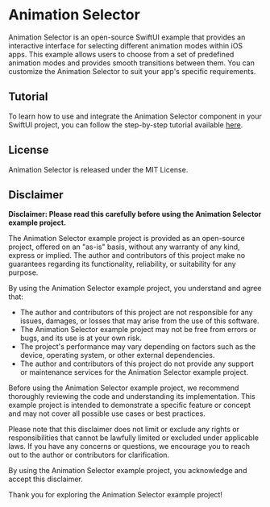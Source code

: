 # Animation Selector

Animation Selector is an open-source SwiftUI example that provides an interactive interface for selecting different animation modes within iOS apps. This example allows users to choose from a set of predefined animation modes and provides smooth transitions between them.
You can customize the Animation Selector to suit your app's specific requirements. 

## Tutorial

To learn how to use and integrate the Animation Selector component in your SwiftUI project, you can follow the step-by-step tutorial available [here](https://www.craft.me/s/JZTS7H2TLxMAoh).

## License
Animation Selector is released under the MIT License.

## Disclaimer

**Disclaimer: Please read this carefully before using the Animation Selector example project.**

The Animation Selector example project is provided as an open-source project, offered on an "as-is" basis, without any warranty of any kind, express or implied. The author and contributors of this project make no guarantees regarding its functionality, reliability, or suitability for any purpose.

By using the Animation Selector example project, you understand and agree that:

- The author and contributors of this project are not responsible for any issues, damages, or losses that may arise from the use of this software.
- The Animation Selector example project may not be free from errors or bugs, and its use is at your own risk.
- The project's performance may vary depending on factors such as the device, operating system, or other external dependencies.
- The author and contributors of this project do not provide any support or maintenance services for the Animation Selector example project.

Before using the Animation Selector example project, we recommend thoroughly reviewing the code and understanding its implementation. This example project is intended to demonstrate a specific feature or concept and may not cover all possible use cases or best practices.

Please note that this disclaimer does not limit or exclude any rights or responsibilities that cannot be lawfully limited or excluded under applicable laws. If you have any concerns or questions, we encourage you to reach out to the author or contributors for clarification.

By using the Animation Selector example project, you acknowledge and accept this disclaimer.

Thank you for exploring the Animation Selector example project!
